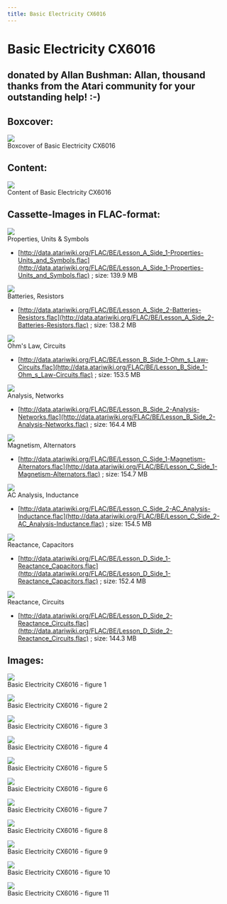 ```yaml
---
title: Basic Electricity CX6016
---
```

# Basic Electricity CX6016  
## donated by Allan Bushman: Allan, thousand thanks from the Atari community for your outstanding help! :-)  
## Boxcover:  
![](attachments/Basic+Electricity+CX6016_.jpg)  
Boxcover of Basic Electricity CX6016  
  
## Content:  
![](attachments/Official+content.jpg)  
Content of Basic Electricity CX6016  
  
  
## Cassette-Images in FLAC-format:  
![](attachments/Lesson_A_Side_1-Properties-Units_and_Symbols.jpg)  
Properties, Units & Symbols  
- [http://data.atariwiki.org/FLAC/BE/Lesson_A_Side_1-Properties-Units_and_Symbols.flac](http://data.atariwiki.org/FLAC/BE/Lesson_A_Side_1-Properties-Units_and_Symbols.flac) ; size: 139.9 MB  
  
![](attachments/Lesson_A_Side_2-Batteries-Resistors.jpg)  
Batteries, Resistors  
- [http://data.atariwiki.org/FLAC/BE/Lesson_A_Side_2-Batteries-Resistors.flac](http://data.atariwiki.org/FLAC/BE/Lesson_A_Side_2-Batteries-Resistors.flac) ; size: 138.2 MB  
  
![](attachments/Lesson_B_Side_1-Ohm_s_Law-Circuits.jpg)  
Ohm's Law, Circuits  
- [http://data.atariwiki.org/FLAC/BE/Lesson_B_Side_1-Ohm_s_Law-Circuits.flac](http://data.atariwiki.org/FLAC/BE/Lesson_B_Side_1-Ohm_s_Law-Circuits.flac) ; size: 153.5 MB  
  
![](attachments/Lesson_B_Side_2-Analysis-Networks.jpg)  
Analysis, Networks  
- [http://data.atariwiki.org/FLAC/BE/Lesson_B_Side_2-Analysis-Networks.flac](http://data.atariwiki.org/FLAC/BE/Lesson_B_Side_2-Analysis-Networks.flac) ; size: 164.4 MB  
  
![](attachments/Lesson_C_Side_1-Magnetism-Alternators.jpg)  
Magnetism, Alternators  
- [http://data.atariwiki.org/FLAC/BE/Lesson_C_Side_1-Magnetism-Alternators.flac](http://data.atariwiki.org/FLAC/BE/Lesson_C_Side_1-Magnetism-Alternators.flac) ; size: 154.7 MB  
  
![](attachments/Lesson_C_Side_2-AC_Analysis-Inductance.jpg)  
AC Analysis, Inductance  
- [http://data.atariwiki.org/FLAC/BE/Lesson_C_Side_2-AC_Analysis-Inductance.flac](http://data.atariwiki.org/FLAC/BE/Lesson_C_Side_2-AC_Analysis-Inductance.flac) ; size: 154.5 MB  
  
![](attachments/Lesson_D_Side_1-Reactance_Capacitors.jpg)  
Reactance, Capacitors  
- [http://data.atariwiki.org/FLAC/BE/Lesson_D_Side_1-Reactance_Capacitors.flac](http://data.atariwiki.org/FLAC/BE/Lesson_D_Side_1-Reactance_Capacitors.flac) ; size: 152.4 MB  
  
![](attachments/Lesson_D_Side_2-Reactance_Circuits.jpg)  
Reactance, Circuits  
- [http://data.atariwiki.org/FLAC/BE/Lesson_D_Side_2-Reactance_Circuits.flac](http://data.atariwiki.org/FLAC/BE/Lesson_D_Side_2-Reactance_Circuits.flac) ; size: 144.3 MB  
## Images:  
![](attachments/BE01.jpg)  
Basic Electricity CX6016 - figure 1   
  
![](attachments/BE02.jpg)  
Basic Electricity CX6016 - figure 2   
  
![](attachments/BE03.jpg)  
Basic Electricity CX6016 - figure 3   
  
![](attachments/BE04.jpg)  
Basic Electricity CX6016 - figure 4   
  
![](attachments/BE05.jpg)  
Basic Electricity CX6016 - figure 5   
  
![](attachments/BE06.jpg)  
Basic Electricity CX6016 - figure 6   
  
![](attachments/BE07.jpg)  
Basic Electricity CX6016 - figure 7   
  
![](attachments/BE08.jpg)  
Basic Electricity CX6016 - figure 8   
  
![](attachments/BE09.jpg)  
Basic Electricity CX6016 - figure 9   
  
![](attachments/BE10.jpg)  
Basic Electricity CX6016 - figure 10   
  
![](attachments/BE11.jpg)  
Basic Electricity CX6016 - figure 11   
  
